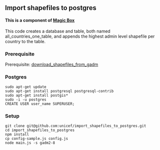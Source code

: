 ## Import shapefiles to postgres
#### This is a component of [Magic Box](https://github.com/unicef/magicbox/wiki)

This code creates a database and table, both named all_countries_one_table, and appends the highest admin level shapefile per country to the table.

### Prerequisite
Prerequisite: [download_shapefiles_from_gadm](https://github.com/unicef/download_shapefiles_from_gadm/)

### Postgres
    sudo apt-get update
    sudo apt-get install postgresql postgresql-contrib
    sudo apt-get install postgis*
    sudo -i -u postgres
    CREATE USER user_name SUPERUSER;

### Setup
    git clone git@github.com:unicef/import_shapefiles_to_postgres.git
    cd import_shapefiles_to_postgres
    npm install
    cp config-sample.js config.js
    node main.js -s gadm2-8
